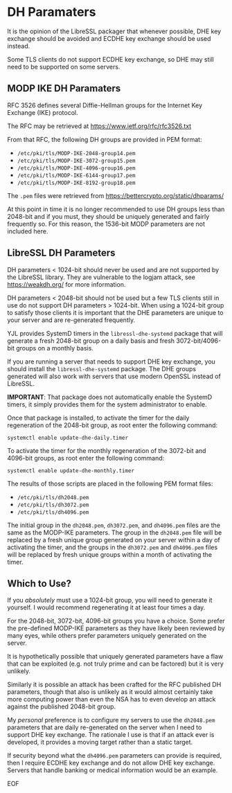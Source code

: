 DH Paramaters
=============

It is the opinion of the LibreSSL packager that whenever possible, DHE key
exchange should be avoided and ECDHE key exchange should be used instead.

Some TLS clients do not support ECDHE key exchange, so DHE may still need to be
supported on some servers.

MODP IKE DH Paramaters
----------------------

RFC 3526 defines several Diffie-Hellman groups for the Internet Key Exchange
(IKE) protocol.

The RFC may be retrieved at https://www.ietf.org/rfc/rfc3526.txt

From that RFC, the following DH groups are provided in PEM format:

* `/etc/pki/tls/MODP-IKE-2048-group14.pem`
* `/etc/pki/tls/MODP-IKE-3072-group15.pem`
* `/etc/pki/tls/MODP-IKE-4096-group16.pem`
* `/etc/pki/tls/MODP-IKE-6144-group17.pem`
* `/etc/pki/tls/MODP-IKE-8192-group18.pem`

The `.pem` files were retrieved from https://bettercrypto.org/static/dhparams/

At this point in time it is no longer recommended to use DH groups less than
2048-bit and if you must, they should be uniquely generated and fairly
frequently so. For this reason, the 1536-bit MODP parameters are not included
here.

LibreSSL DH Parameters
----------------------

DH parameters < 1024-bit should never be used and are not supported by the
LibreSSL library. They are vulnerable to the logjam attack, see
https://weakdh.org/ for more information.

DH parameters < 2048-bit should not be used but a few TLS clients still in use
do not support DH parameters > 1024-bit. When using a 1024-bit group to satisfy
those clients it is important that the DHE parameters are unique to your server
and are re-generated frequently.

YJL provides SystemD timers in the `libressl-dhe-systemd` package that will
generate a fresh 2048-bit group on a daily basis and fresh 3072-bit/4096-bit
groups on a monthly basis.

If you are running a server that needs to support DHE key exchange, you should
install the `libressl-dhe-systemd` package. The DHE groups generated will also
work with servers that use modern OpenSSL instead of LibreSSL.

__IMPORTANT__: That package does not automatically enable the SystemD timers,
it simply provides them for the system administrator to enable.

Once that package is installed, to activate the timer for the daily regeneration
of the 2048-bit group, as root enter the following command:

    systemctl enable update-dhe-daily.timer

To activate the timer for the monthly regeneration of the 3072-bit and 4096-bit
groups, as root enter the following command:

    systemctl enable update-dhe-monthly.timer

The results of those scripts are placed in the following PEM format files:

* `/etc/pki/tls/dh2048.pem`
* `/etc/pki/tls/dh3072.pem`
* `/etc/pki/tls/dh4096.pem`

The initial group in the `dh2048.pem`, `dh3072.pem`, and `dh4096.pem` files are
the same as the MODP-IKE parameters. The group in the `dh2048.pem` file will be
replaced by a fresh unique group generated on your server within a day of
activating the timer, and the groups in the `dh3072.pem` and `dh4096.pem` files
will be replaced by fresh unique groups within a month of activating the timer.

Which to Use?
-------------

If you *absolutely* must use a 1024-bit group, you will need to generate it
yourself. I would recommend regenerating it at least four times a day.

For the 2048-bit, 3072-bit, 4096-bit groups you have a choice. Some prefer the
pre-defined MODP-IKE parameters as they have likely been reviewed by many eyes,
while others prefer parameters uniquely generated on the server.

It is hypothetically possible that uniquely generated parameters have a flaw
that can be exploited (e.g. not truly prime and can be factored) but it is very
unlikely.

Similarly it is possible an attack has been crafted for the RFC published DH
parameters, though that also is unlikely as it would almost certainly take more
computing power than even the NSA has to even develop an attack against the
published 2048-bit group.

My *personal* preference is to configure my servers to use the `dh2048.pem`
parameters that are daily re-generated on the server when I need to support DHE
key exchange. The rationale I use is that if an attack ever is developed, it
provides a moving target rather than a static target.

If security beyond what the `dh4096.pem` parameters can provide is required,
then I require ECDHE key exchange and do not allow DHE key exchange. Servers
that handle banking or medical information would be an example.

EOF

